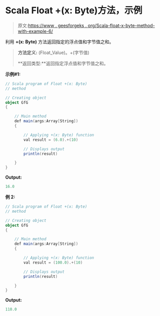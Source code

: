 # Scala Float +(x: Byte)方法，示例

> 原文:[https://www . geesforgeks . org/Scala-float-x-byte-method-with-example-6/](https://www.geeksforgeeks.org/scala-float-x-byte-method-with-example-6/)

利用 **+(x: Byte)** 方法返回指定的浮点值和字节值之和。

> **方法定义:** (Float_Value)。+(字节值)
> 
> **返回类型:**返回指定浮点值和字节值之和。

**示例#1:**

```scala
// Scala program of Float +(x: Byte)
// method

// Creating object
object GfG
{ 

    // Main method
    def main(args:Array[String])
    {

        // Applying +(x: Byte) function
        val result = (6.0).+(10)

        // Displays output
        println(result)

    }
} 
```

**Output:**

```scala
16.0

```

**例 2:**

```scala
// Scala program of Float +(x: Byte)
// method

// Creating object
object GfG
{ 

    // Main method
    def main(args:Array[String])
    {

        // Applying +(x: Byte) function
        val result = (100.0).+(10)

        // Displays output
        println(result)

    }
} 
```

**Output:**

```scala
110.0

```